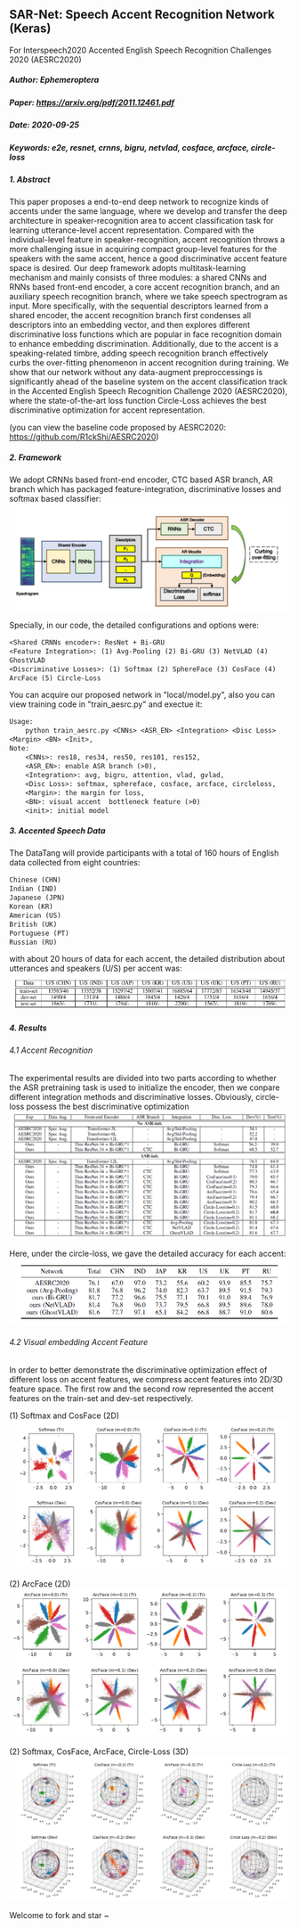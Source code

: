 
## SAR-Net: Speech Accent Recognition Network (Keras)
For Interspeech2020 Accented English Speech Recognition Challenges 2020 (AESRC2020)

##### Author: Ephemeroptera
##### Paper: https://arxiv.org/pdf/2011.12461.pdf
##### Date: 2020-09-25
##### Keywords: e2e, resnet, crnns, bigru, netvlad, cosface, arcface, circle-loss

##### 1. Abstract
This paper proposes a end-to-end deep network to recognize kinds of accents under the same language, where we develop
and transfer the deep architecture in speaker-recognition area to accent classification task for learning utterance-level accent
representation. Compared with the individual-level feature in speaker-recognition, accent recognition throws a more challenging
issue in acquiring compact group-level features for the speakers with the same accent, hence a good discriminative accent feature
space is desired. Our deep framework adopts multitask-learning mechanism and mainly consists of three modules: a shared CNNs
and RNNs based front-end encoder, a core accent recognition branch, and an auxiliary speech recognition branch, where we take
speech spectrogram as input. More specifically, with the sequential descriptors learned from a shared encoder, the accent recognition
branch first condenses all descriptors into an embedding vector, and then explores different discriminative loss functions which are
popular in face recognition domain to enhance embedding discrimination. Additionally, due to the accent is a speaking-related timbre,
adding speech recognition branch effectively curbs the over-fitting phenomenon in accent recognition during training. We show that
our network without any data-augment preproccessings is significantly ahead of the baseline system on the accent classification
track in the Accented English Speech Recognition Challenge 2020 (AESRC2020), where the state-of-the-art loss function Circle-Loss
achieves the best discriminative optimization for accent representation.

(you can view the baseline code proposed by AESRC2020: https://github.com/R1ckShi/AESRC2020)

##### 2. Framework

We adopt CRNNs based front-end encoder, CTC based ASR branch, AR branch which has packaged feature-integration, discriminative losses and softmax based classifier:
![avatar](img/sarnet.jpg)

Specially, in our code, the detailed configurations and options were:

    <Shared CRNNs encoder>: ResNet + Bi-GRU
    <Feature Integration>: (1) Avg-Pooling (2) Bi-GRU (3) NetVLAD (4) GhostVLAD
    <Discriminative Losses>: (1) Softmax (2) SphereFace (3) CosFace (4) ArcFace (5) Circle-Loss

You can acquire our proposed network  in "local/model.py", also you can view training code in "train_aesrc.py" and exectue it:

    Usage: 
        python train_aesrc.py <CNNs> <ASR_EN> <Integration> <Disc Loss> <Margin> <BN> <Init>,
    Note:
        <CNNs>: res18, res34, res50, res101, res152,
        <ASR_EN>: enable ASR branch (>0),
        <Integration>: avg, bigru, attention, vlad, gvlad,
        <Disc Loss>: softmax, sphereface, cosface, arcface, circleloss,
        <Margin>: the margin for loss,
        <BN>: visual accent  bottleneck feature (>0)
        <init>: initial model
    
##### 3. Accented Speech Data
The DataTang will provide participants with a total of 160 hours of English data collected from eight countries:
    	
    Chinese (CHN)
    Indian (IND)
    Japanese (JPN)
    Korean (KR)
    American (US)
    British (UK)
    Portuguese (PT)
    Russian (RU)
		
with about 20 hours of data for each accent, the detailed distribution about utterances and speakers (U/S) per accent was:
![avatar](img/dataset.jpg)

##### 4. Results
###### 4.1 Accent Recognition
The experimental results are divided into two parts according to whether the ASR pretraining task is used to initialize the encoder, then we conpare different integration methods and discriminative losses. Obviously, circle-loss possess the best discriminative optimization
![avatar](img/result1.png)

Here, under the circle-loss, we gave the detailed accuracy for each accent:
![avatar](img/result2.png)

###### 4.2 Visual embedding Accent Feature
In order to better demonstrate the discriminative optimization effect of different loss on accent features, we compress accent features into 2D/3D feature space.
The first row and the second row represented the accent features on the train-set and dev-set respectively.

(1) Softmax and CosFace (2D)
![avatar](img/cosface.png)

(2) ArcFace (2D)
![avatar](img/arcface.png)

(2) Softmax, CosFace, ArcFace, Circle-Loss (3D)
![avatar](img/overall.png)

Welcome to fork and star ~
